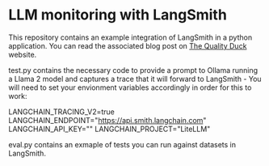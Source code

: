 # LLM monitoring with LangSmith
This repository contains an example integration of LangSmith in a python application. You can read the associated blog post on [The Quality Duck](Insert-link) website.

test.py contains the necessary code to provide a prompt to Ollama running a Llama 2 model and captures a trace that it will forward to LangSmith - You will need to set your envionment variables accordingly in order for this to work:

LANGCHAIN_TRACING_V2=true
LANGCHAIN_ENDPOINT="https://api.smith.langchain.com"
LANGCHAIN_API_KEY="<my-api-key>"
LANGCHAIN_PROJECT="LiteLLM"

eval.py contains an exmaple of tests you can run against datasets in LangSmith.